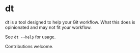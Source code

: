 # dt

dt is a tool designed to help your Git workflow.
What this does is opinionated and may not fit your workflow.

See `dt --help` for usage.

Contributions welcome.
